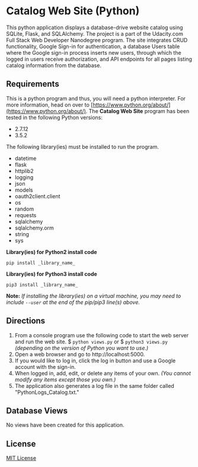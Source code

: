 # Catalog Web Site (Python)
This python application displays a database-drive website catalog using SQLite, Flask, and SQLAlchemy.  The project is a part of the Udacity.com Full Stack Web Developer Nanodegree program. The site integrates CRUD functionality, Google Sign-in for authentication, a database Users table where the Google sign-in process inserts new users, through which the logged in users receive authorization, and API endpoints for all pages listing catalog information from the database.

## Requirements
This is a python program and thus, you will need a python interpreter.  For more information, head on over to [https://www.python.org/about/](https://www.python.org/about/). The **Catalog Web Site** program has been tested in the following Python versions:
* 2.7.12
* 3.5.2

The following library(ies) must be installed to run the program.
* datetime
* flask
* httplib2
* logging
* json
* models
* oauth2client.client
* os
* random
* requests
* sqlalchemy
* sqlalchemy.orm
* string
* sys

**Library(ies) for Python2 install code**
```
pip install _library_name_
```
**Library(ies) for Python3 install code**
```
pip3 install _library_name_
```
**Note:**  *If installing the library(ies) on a virtual machine, you may need to include `--user` at the end of the pip/pip3 line(s) above.*

## Directions
1. From a console program use the following code to start the web server and run the web site.
$  ```python views.py``` or $  ```python3 views.py``` _(depending on the version of Python you want to use.)_
2. Open a web browser and go to http://localhost:5000.
3. If you would like to log in, click the log in button and use a Google account with the sign-in.
4. When logged in, add, edit, or delete any items of your own. _(You cannot modify any items except those you own.)_
5. The application also generates a log file in the same folder called "PythonLogs_Catalog.txt."


## Database Views
No views have been created for this application.

## License
[MIT License](https://opensource.org/licenses/MIT, "MIT License")
